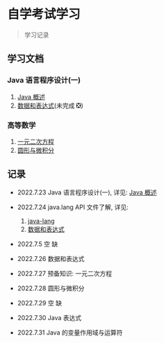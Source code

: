 # 自学考试学习

> 学习记录

## 学习文档

### Java 语言程序设计(一)

1. [Java 概述](docs/java/Java概述.md)
2. [数据和表达式](docs/java/数据和表达式.md)(未完成 ❎)

### 高等数学

1. [一元二次方程](docs/math/一元二次方程.md)
2. [圆形与微积分](docs/math/圆形与微积分.md)

## 记录

- 2022.7.23 Java 语言程序设计(一), 详见: [Java 概述](docs/java/Java概述.md)
- 2022.7.24 java.lang API 文件了解, 详见:

  1. [java-lang](docs/java/java-lang.md)
  2. [数据和表达式](docs/java/数据和表达式.md)

- 2022.7.5 空 缺
- 2022.7.26 数据和表达式
- 2022.7.27 预备知识: 一元二次方程
- 2022.7.28 圆形与微积分
- 2022.7.29 空 缺
- 2022.7.30 Java 表达式
- 2022.7.31 Java 的变量作用域与运算符
